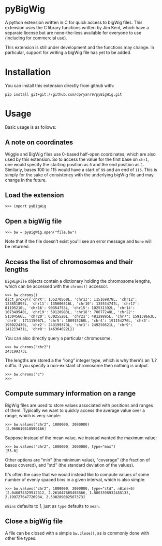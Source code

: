 # pyBigWig
A python extension written in C for quick access to bigWig files. This extension uses the C library functions written by Jim Kent, which have a separate license but are none-the-less available for everyone to use (including for commercial use).

This extension is still under development and the functions may change. In particular, support for writing a bigWig file has yet to be added.

# Installation
You can install this extension directly from github with:

    pip install git+git://github.com/dpryan79/pyBigWig.git

# Usage
Basic usage is as follows:

## A note on coordinates

Wiggle and BigWig files use 0-based half-open coordinates, which are also used by this extension. So to access the value for the first base on `chr1`, one would specify the starting position as `0` and the end position as `1`. Similarly, bases 100 to 115 would have a start of `99` and an end of `115`. This is simply for the sake of consistency with the underlying bigWig file and may change in the future.

## Load the extension

    >>> import pyBigWig

## Open a bigWig file

    >>> bw = pyBigWig.open("file.bw")

Note that if the file doesn't exist you'll see an error message and `None` will be returned.

## Access the list of chromosomes and their lengths

`bigWigFile` objects contain a dictionary holding the chromosome lengths, which can be accessed with the `chroms()` accessor.

    >>> bw.chroms()
    dict_proxy({'chrX': 155270560L, 'chr13': 115169878L, 'chr12': 133851895L, 'chr11': 135006516L, 'chr10': 135534747L, 'chr17': 81195210L, 'chr16': 90354753L, 'chr15': 102531392L, 'chr14': 107349540L, 'chr19': 59128983L, 'chr18': 78077248L, 'chr22': 51304566L, 'chr20': 63025520L, 'chr21': 48129895L, 'chr7': 159138663L, 'chr6': 171115067L, 'chr5': 180915260L, 'chr4': 191154276L, 'chr3': 198022430L, 'chr2': 243199373L, 'chr1': 249250621L, 'chr9': 141213431L, 'chr8': 146364022L})

You can also directly query a particular chromosome.

    >>> bw.chroms("chr2")
    243199373L

The lengths are stored a the "long" integer type, which is why there's an `L? suffix. If you specify a non-existant chromosome then nothing is output.

    >>> bw.chroms("c")
    >>> 

## Compute summary information on a range

BigWig files are used to store values associated with positions and ranges of them. Typically we want to quickly access the average value over a range, which is very simple:

    >>> bw.values("chr2", 1000000, 2000000)
    [2.960610510599166]

Suppose instead of the mean value, we instead wanted the maximum value:

    >>> bw.values("chr2", 1000000, 2000000, type="max")
    [53.0]

Other options are "min" (the minimum value), "coverage" (the fraction of bases covered), and "std" (the standard deviation of the values).

It's often the case that we would instead like to compute values of some number of evenly spaced bins in a given interval, which is also simple:

    >>> bw.values("chr2", 1000000, 2000000, type="std", nBins=5)
    [2.046074329512312, 2.261047665458866, 1.8803398932488133, 2.199727647726934, 2.530289082567373]

`nBins` defaults to 1, just as `type` defaults to `mean`.

## Close a bigWig file

A file can be closed with a simple `bw.close()`, as is commonly done with other file types.

